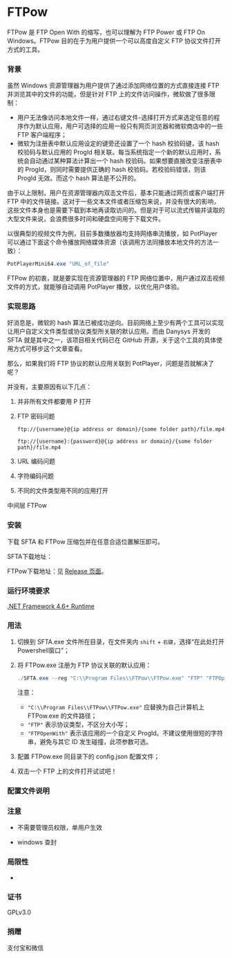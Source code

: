 # FTPow

 FTPow 是 FTP Open With 的缩写，也可以理解为 FTP Power 或 FTP On Windows。FTPow 目的在于为用户提供一个可以高度自定义 FTP 协议文件打开方式的工具。

### 背景

虽然 Windows 资源管理器为用户提供了通过添加网络位置的方式直接连接 FTP 并浏览其中的文件的功能，但是针对 FTP 上的文件访问操作，微软做了很多限制：

- 用户无法像访问本地文件一样，通过右键文件-选择打开方式来选定任意的程序作为默认应用，用户可选择的应用一般只有网页浏览器和微软商店中的一些 FTP 客户端程序；
- 微软为注册表中默认应用设定的键旁还设置了一个 hash 校验码键，该 hash 校验码与默认应用的 ProgId 相关联。每当系统指定一个新的默认应用时，系统会自动通过某种算法计算出一个 hash 校验码。如果想要直接改变注册表中的 ProgId，则同时需要提供正确的 hash 校验码。若校验码错误，则该 ProgId 无效。而这个 hash 算法是不公开的。

由于以上限制，用户在资源管理器内双击文件后，基本只能通过网页或客户端打开 FTP 中的文件链接。这对于一些文本文件或者压缩包来说，并没有很大的影响，这些文件本身也是需要下载到本地再读取访问的。但是对于可以流式传输并读取的大型文件来说，会浪费很多时间和硬盘空间用于下载文件。

以很典型的视频文件为例，目前多数播放器均支持网络串流播放，如 PotPlayer 可以通过下面这个命令播放网络媒体资源（该调用方法同播放本地文件的方法一致）：

```powershell
PotPlayerMini64.exe "URL_of_file"
```

FTPow 的初衷，就是要实现在资源管理器的 FTP 网络位置中，用户通过双击视频文件的方式，就能够自动调用 PotPlayer 播放，以优化用户体验。

### 实现思路

好消息是，微软的 hash 算法已被成功逆向。目前网络上至少有两个工具可以实现让用户自定义文件类型或协议类型所关联的默认应用。而由 Danysys 开发的 SFTA 就是其中之一，该项目相关代码已在 GitHub 开源，关于这个工具的具体使用方式可移步这个文章查看。

那么，如果我们将 FTP 协议的默认应用关联到 PotPlayer，问题是否就解决了呢？

并没有，主要原因有以下几点：

1. 并非所有文件都要用 P 打开

2. FTP 密码问题

   ```
   ftp://{username}@{ip address or domain}/{some folder path}/file.mp4
   ```

   ```
   ftp://{username}:{password}@{ip address or domain}/{some folder path}/file.mp4
   ```

3. URL 编码问题

4. 字符编码问题

5. 不同的文件类型用不同的应用打开

中间层 FTPow

### 安装

下载 SFTA 和 FTPow 压缩包并在任意合适位置解压即可。

SFTA下载地址：

FTPow下载地址：见 [Release 页面](https://github.com/Sec-ant/FTPow/releases)。

### 运行环境要求

[.NET Framework 4.6+ Runtime](https://dotnet.microsoft.com/download/dotnet-framework/net46)

### 用法

1. 切换到 SFTA.exe 文件所在目录，在文件夹内 `shift` + `右键`，选择“在此处打开Powershell窗口”；

2. 将 FTPow.exe 注册为 FTP 协议关联的默认应用：

   ```powershell
   ./SFTA.exe --reg "C:\\Program Files\\FTPow\\FTPow.exe" "FTP" "FTPOpenWith"
   ```

   注意：

   - `"C:\\Program Files\\FTPow\\FTPow.exe"` 应替换为自己计算机上 FTPow.exe 的文件路径；
   - `"FTP"` 表示协议类型，不区分大小写；
   - `"FTPOpenWith"` 表示该应用的一个自定义 ProgId。不建议使用很短的字符串，避免与其它 ID 发生碰撞，此项参数可选。

3. 配置 FTPow.exe 同目录下的 config.json 配置文件；

4. 双击一个 FTP 上的文件打开试试吧！

### 配置文件说明



### 注意

- 不需要管理员权限，单用户生效

- windows 查封



### 局限性

- 



### 证书

GPLv3.0

### 捐赠

支付宝和微信